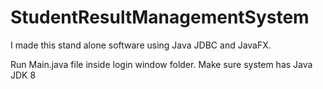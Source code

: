 # StudentResultManagementSystem
I made this stand alone software using Java JDBC and JavaFX.

Run Main.java file inside login window folder.
Make sure system has Java JDK 8
